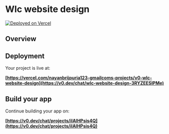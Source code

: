# Wlc website design



[![Deployed on Vercel](https://img.shields.io/badge/Deployed%20on-Vercel-black?style=for-the-badge&logo=vercel)](https://vercel.com/nayanbrijpuria123-gmailcoms-projects/v0-wlc-website-design)


## Overview



## Deployment

Your project is live at:

**[https://vercel.com/nayanbrijpuria123-gmailcoms-projects/v0-wlc-website-design](https://v0.dev/chat/wlc-website-design-3RYZEESlPMe)**

## Build your app

Continue building your app on:

**[https://v0.dev/chat/projects/iIAlHPsis4Q](https://v0.dev/chat/projects/iIAlHPsis4Q)**


